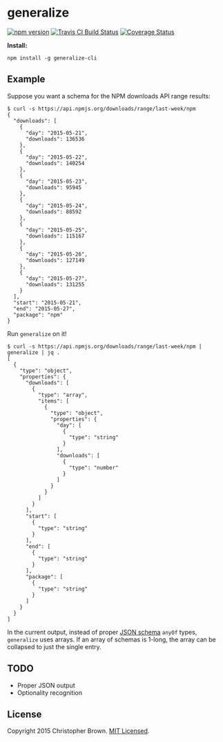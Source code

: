 # generalize

[![npm version](https://badge.fury.io/js/generalize.svg)](https://www.npmjs.com/package/generalize)
[![Travis CI Build Status](https://travis-ci.org/chbrown/generalize.svg)](https://travis-ci.org/chbrown/generalize)
[![Coverage Status](https://coveralls.io/repos/chbrown/generalize/badge.svg)](https://coveralls.io/github/chbrown/urlio)

**Install:**

    npm install -g generalize-cli

## Example

Suppose you want a schema for the NPM downloads API range results:

    $ curl -s https://api.npmjs.org/downloads/range/last-week/npm
    {
      "downloads": [
        {
          "day": "2015-05-21",
          "downloads": 136536
        },
        {
          "day": "2015-05-22",
          "downloads": 140254
        },
        {
          "day": "2015-05-23",
          "downloads": 95945
        },
        {
          "day": "2015-05-24",
          "downloads": 88592
        },
        {
          "day": "2015-05-25",
          "downloads": 115167
        },
        {
          "day": "2015-05-26",
          "downloads": 127149
        },
        {
          "day": "2015-05-27",
          "downloads": 131255
        }
      ],
      "start": "2015-05-21",
      "end": "2015-05-27",
      "package": "npm"
    }

Run `generalize` on it!

    $ curl -s https://api.npmjs.org/downloads/range/last-week/npm | generalize | jq .
    [
      {
        "type": "object",
        "properties": {
          "downloads": [
            {
              "type": "array",
              "items": [
                {
                  "type": "object",
                  "properties": {
                    "day": [
                      {
                        "type": "string"
                      }
                    ],
                    "downloads": [
                      {
                        "type": "number"
                      }
                    ]
                  }
                }
              ]
            }
          ],
          "start": [
            {
              "type": "string"
            }
          ],
          "end": [
            {
              "type": "string"
            }
          ],
          "package": [
            {
              "type": "string"
            }
          ]
        }
      }
    ]

In the current output, instead of proper [JSON schema](http://json-schema.org/) `anyOf` types, `generalize` uses arrays.
If an array of schemas is 1-long, the array can be collapsed to just the single entry.


## TODO

* Proper JSON output
* Optionality recognition


## License

Copyright 2015 Christopher Brown. [MIT Licensed](http://chbrown.github.io/licenses/MIT/#2015).
